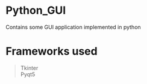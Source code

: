 # Python_GUI
Contains some GUI application implemented in python<br/>
# Frameworks used
> Tkinter <br/>
> Pyqt5
